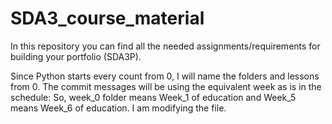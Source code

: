 # SDA3_course_material
In this repository you can find all the needed assignments/requirements for building your portfolio (SDA3P).

Since Python starts every count from 0, I will name the folders and lessons from 0. The commit messages will be using the equivalent week as is in the schedule: So, week_0 folder means Week_1 of education and Week_5 means Week_6 of education.
I am modifying the file.
